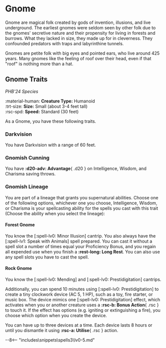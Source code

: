 # Gnome

Gnome are magical folk created by gods of invention, illusions, and live underground. The earliest gnomes were seldom seen by other folk due to the gnomes' secretive nature and their propensity for living in forests and burrows. What they lacked in size, they made up for in cleverness. They confounded predators with traps and labyrinthine tunnels. 

Gnomes are petite folk with big eyes and pointed ears, who live around 425 years. Many gnomes like the feeling of roof over their head, even if that "roof" is nothing more than a hat.

## Gnome Traits

*PHB'24 Species*

:material-human: **Creature Type:** Humanoid  
:trt-size: **Size:** Small (about 3-4 feet tall)  
:rsc-spd: **Speed:** Standard (30 feet)

As a Gnome, you have these following traits. 

### Darkvision

You have Darkvision with a range of 60 feet.

### Gnomish Cunning

You have **:d20-adv: Advantage**{ .d20 } on Intelligence, Wisdom, and Charisma saving throws.

### Gnomish Lineage

You are part of a lineage that grants you supernatural abilities. Choose one of the following options, whichever one you choose, Intelligence, Wisdom, or Charisma is your spellcasting ability for the spells you cast with this trait (Choose the ability when you select the lineage):

#### Forest Gnome

You know the [:spell-lv0: Minor Illusion] cantrip. You also always have the [:spell-lv1: Speak with Animals] spell prepared. You can cast it without a spell slot a number of times equal your Proficiency Bonus, and you regain all expended use when you finish a **:rest-long: Long Rest**. You can also use any spell slots you have to cast the spell.

#### Rock Gnome

You know the [:spell-lv0: Mending] and [:spell-lv0: Prestidigitation] cantrips. 

Additionally, you can spend 10 minutes using [:spell-lv0: Prestidigitation] to create a tiny clockwork device (AC 5, 1 HP), such as a toy, fire starter, or music box. The device mimics one [:spell-lv0: Prestidigitation] effect, which activates when you or another creature uses a **:rsc-b: Bonus Action**{ .rsc } to touch it. If the effect has options (e.g. igniting or extinguishing a fire), you choose which option when you create the device.

You can have up to three devices at a time. Each device lasts 8 hours or until you dismantle it using **:rsc-a: Utilise**{ .rsc } action.

--8<-- "includes\snippets\spells3\lv0-5.md"